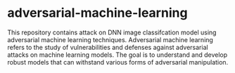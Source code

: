 # adversarial-machine-learning
This repository contains attack on DNN image classifcation model using adversarial machine learning techniques. Adversarial machine learning refers to the study of vulnerabilities and defenses against adversarial attacks on machine learning models. The goal is to understand and develop robust models that can withstand various forms of adversarial manipulation.

